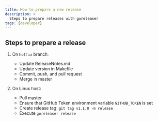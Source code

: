 ```yaml
---
title: How to prepare a new release
description: >
  Steps to prepare releases with goreleaser
tags: [developer]
---
```

## Steps to prepare a release

1. On `hotfix` branch:
   * Update ReleaseNotes.md
   * Update version in Makefile
   * Commit, push, and pull request
   * Merge in master

2. On Linux host:
   * Pull master
   * Ensure that GitHub Token environment variable `GITHUB_TOKEN` is set
   * Create release tag: `git tag v1.1.0 -m release`
   * Execute `goreleaser release`
